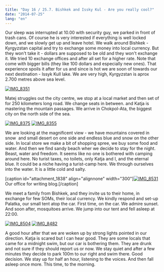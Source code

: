 ```yaml
---
title: "Day 16 / 25.7. Bishkek and Issky Kul - Are you really cool?"
date: "2014-07-25"
lang: "en"
---
```


Our sleep was interrupted at 10.00 with security guy, we parked in front of trash cans. Of course he is very interested if everything is well locked down, and we slowly get up and leave hotel. We walk around Bishkek - Kyrgyzstan capital and try to exchange some money into local currency. But they won't take it - dollars are supposed to be old and they won't exchange it. We tried 10 exchange offices and after all set for a higher rate. Note that come with bigger bills (they like 100 dollars and especially new ones). That experience spoils it after for us and since is hot we are soon of towards our next destination - Issyk Kull lake. We are very high, Kyrgyzstan is aprox 2.700 metres above sea level.

[![IMG_8351](images/IMG_8351-200x300.jpg)](http://gremovmongolijo.com/wp-content/uploads/2014/07/IMG_8351.jpg)

Matej struggles out the city centre, we stop at a local market and then set of for 250 kilometers long road. We change seats in between. and Katja is mastering the mountain passages. We arrive in Chokpol-Ata, the biggest city on the north side of the sea.

[![IMG_8375](images/IMG_8375-300x200.jpg)](http://gremovmongolijo.com/wp-content/uploads/2014/07/IMG_8375.jpg) [![IMG_8355](images/IMG_8355-300x200.jpg)](http://gremovmongolijo.com/wp-content/uploads/2014/07/IMG_8355.jpg)

We are looking at the magnificent view - we have mountains covered in snow  and small desert on one side and endless blue and snow on the other side. In local store we make a bit of shopping spree, we buy some food and water. And then we find sandy beach wher we decide to stay for the night. Beast, water and freedom. It seems like no one is bothered with camping around here. No turist taxes, no toilets, only Katja and I, and the eternal blue. It could be a niche having a turist-camp here. We through ourselves into the water. It is a little cold and salty.

\[caption id="attachment\_1838" align="alignnone" width="300"\][![IMG_8531](images/IMG_8531-300x200.jpg)](http://gremovmongolijo.com/wp-content/uploads/2014/07/IMG_8531.jpg) Our office for writing blog.\[/caption\]

We meet a family from Bishkek, and they invite us to their home, in exchange for few SOMs, their local currency. We kindly respond and set-up Palatka, our small tent atop the car. First time, on the car. We admire sunset. And soon after, mosquitoes arrive. We jump into our tent and fell asleep at 22:00.

[![IMG_8504](images/IMG_8504-300x200.jpg)](http://gremovmongolijo.com/wp-content/uploads/2014/07/IMG_8504.jpg) [![IMG_8482](images/IMG_8482-300x200.jpg)](http://gremovmongolijo.com/wp-content/uploads/2014/07/IMG_8482.jpg)

A good hour after that we are woken up by strong lights pointed in our direction. Katja is scared but I can hear good. They are some locals that came for a midnight swim, but our car is bothering them. They are drunk and not sure if they should report us or now. We stay quiet and after a few minutes they decide to park 100m to our right and swim there. Good decision. We stay up for half an hour, listening to the voices. And then fall asleep once more. This time, to the morning.

